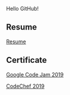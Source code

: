Hello GitHub!
## Resume
[Resume](resume/Resume_yuanfei.pdf)

## Certificate
[Google Code Jam 2019](certificates/gcj_2019.pdf)

[CodeChef 2019](certificates/snackdown_2019.pdf)